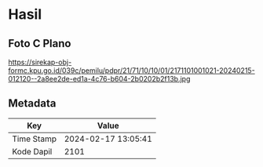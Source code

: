 # Hasil

## Foto C Plano

https://sirekap-obj-formc.kpu.go.id/039c/pemilu/pdpr/21/71/10/10/01/2171101001021-20240215-012120--2a8ee2de-ed1a-4c76-b604-2b0202b2f13b.jpg


## Metadata

| Key        | Value               |
| ---------- | ------------------- |
| Time Stamp | 2024-02-17 13:05:41 |
| Kode Dapil | 2101                |



